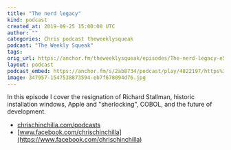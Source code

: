 ```yaml
---
title: "The nerd legacy"
kind: podcast
created_at: 2019-09-25 15:00:00 UTC
author: ""
categories: Chris podcast theweeklysqueak
podcast: "The Weekly Squeak"
tags: 
orig_url: https://anchor.fm/theweeklysqueak/episodes/The-nerd-legacy-e5hlnl
layout: podcast
podcast_embed: https://anchor.fm/s/2ab8734/podcast/play/4822197/https%3A%2F%2Fd3ctxlq1ktw2nl.cloudfront.net%2Fstaging%2F2019-8-24%2F24796851-44100-2-950b5ed2154e7.m4a
image: 347957-1547538873594-eb7f678094d76.jpg
---
```

In this episode I cover the resignation of Richard Stallman, historic installation windows, Apple and "sherlocking", COBOL, and the future of development.

- [chrischinchilla.com/podcasts](https://chrischinchilla.com/podcasts)
- [www.facebook.com/chrischinchilla](https://www.facebook.com/chrischinchilla)